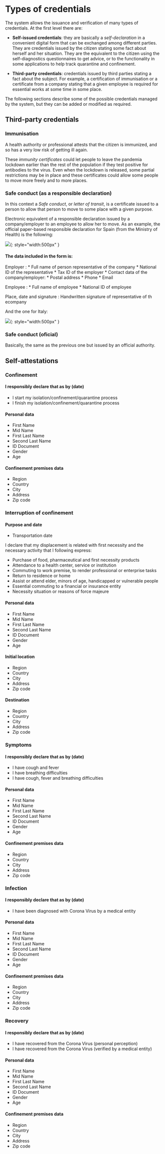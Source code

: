 # Types of credentials

The system allows the issuance and verification of many types of credentials.
At the first level there are:

* **Self-issued credentials**: they are basically a *self-declaration* in a convenient digital form that can be exchanged among different parties. They are credentials issued by the citizen stating some fact about herself and her situation. They are the equivalent to the citizen using the self-diagnostics questionnaires to get advice, or to the functionality in some applications to help track quarantine and confinement.

* **Third-party credentials**: credentials issued by third parties stating a fact about the subject. For example, a certification of immunisation or a certificate from a company stating that a given employee is required for essential works at some time in some place.

The following sections describe some of the possible credentials managed by the system, but they can be added or modified as required.

## Third-party credentials

### Immunisation

A health authority or professional attests that the citizen is immunized, and so has a very low risk of getting ill again.

These *immunity certificates* could let people to leave the pandemia lockdown earlier than the rest of the population if they test positive for antibodies to the virus.
Even when the lockdown is released, some partial restrictions may be in place and these certificates could allow some people to move more freely and to more places.

### Safe conduct (as a responsible declaration)

In this context a *Safe conduct*, or *letter of transit*, is a certificate issued to a person to allow that person to move to some place with a given purpose.

Electronic equivalent of a responsible declaration issued by a company/employer to an employee to allow her to move. As an example, the official paper-based responsible declaration for Spain (from the Ministry of Health) is the following:

![](../images/self-declaration-paper-spain.png){: style="width:500px" }


#### The data included in the form is:

Employer
:   * Full name of person representative of the company
    * National ID of the representative
    * Tax ID of the employer
    * Contact data of the company/employer:
        * Postal address
        * Phone
        * Email

Employee
:   * Full name of employee
    * National ID of employee

Place, date and signature
:   Handwritten signature of representative of th ecompany


And the one for Italy:

![](../images/self-declaration-paper-italy.png){: style="width:500px" }

### Safe conduct (oficial)

Basically, the same as the previous one but issued by an official authority.

## Self-attestations

### Confinement

#### I responsibly declare that as by (date)
* I start my isolation/confinement/quarantine process
* I finish my isolation/confinement/quarantine process

#### Personal data
* First Name
* Mid Name
* First Last Name
* Second Last Name
* ID Document
* Gender
* Age

#### Confinement premises data
* Region
* Country
* City
* Address
* Zip code

### Interruption of confinement

#### Purpose and date
* Transportation date

I declare that my displacement is related with first necessity and the necessary activity that I following express:

* Purchase of food, pharmaceutical and first necessity products 
* Attendance to a health center, service or institution 
* Commuting to work premise, to render professional or enterprise tasks 
* Return to residence or home 
* Assist or attend elder, minors of age, handicapped or vulnerable people 
* Essential commuting to a financial or insurance entity 
* Necessity situation or reasons of force majeure 

#### Personal data
* First Name
* Mid Name
* First Last Name
* Second Last Name
* ID Document
* Gender
* Age

#### Initial location
* Region
* Country
* City
* Address  
* Zip code

#### Destination
* Region
* Country
* City
* Address  
* Zip code

### Symptoms

#### I responsibly declare that as by (date)
* I have cough and fever
* I have breathing difficulties
* I have cough, fever and breathing difficulties

#### Personal data
* First Name
* Mid Name
* First Last Name
* Second Last Name
* ID Document
* Gender
* Age

#### Confinement premises data
* Region
* Country
* City
* Address
* Zip code

### Infection

#### I responsibly declare that as by (date)
* I have been diagnosed with Corona Virus by a medical entity 

#### Personal data
* First Name
* Mid Name
* First Last Name
* Second Last Name
* ID Document
* Gender
* Age

#### Confinement premises data
* Region
* Country
* City
* Address
* Zip code

### Recovery

#### I responsibly declare that as by (date)
* I have recovered from the Corona Virus (personal perception)
* I have recovered from the Corona Virus (verified by a medical entity)

#### Personal data
* First Name
* Mid Name
* First Last Name
* Second Last Name
* ID Document
* Gender
* Age

#### Confinement premises data
* Region
* Country
* City
* Address
* Zip code
